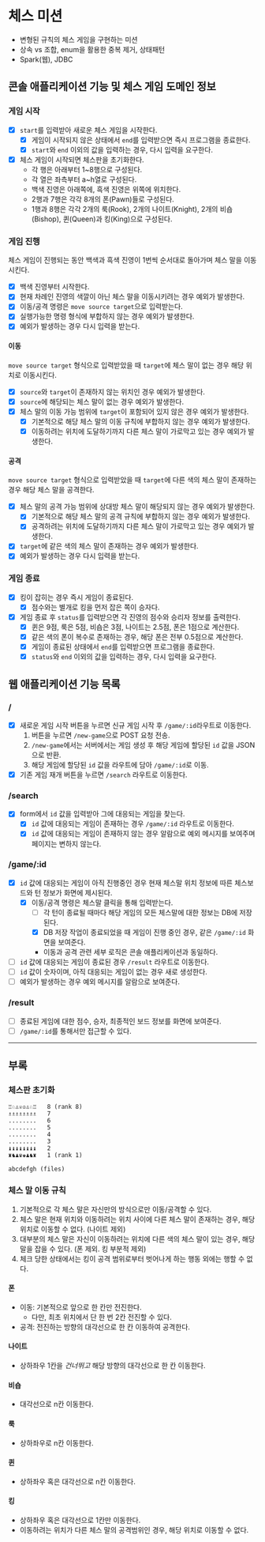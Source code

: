 # 체스 미션

- 변형된 규칙의 체스 게임을 구현하는 미션
- 상속 vs 조합, enum을 활용한 중복 제거, 상태패턴
- Spark(웹), JDBC

## 콘솔 애플리케이션 기능 및 체스 게임 도메인 정보

### 게임 시작

- [x] `start`를 입력받아 새로운 체스 게임을 시작한다.
    - [x] 게임이 시작되지 않은 상태에서 `end`를 입력받으면 즉시 프로그램을 종료한다.
    - [x] `start`와 `end` 이외의 값을 입력하는 경우, 다시 입력을 요구한다.

- [x] 체스 게임이 시작되면 체스판을 초기화한다.
    - 각 행은 아래부터 1~8행으로 구성된다.
    - 각 열은 좌측부터 a~h열로 구성된다.
    - 백색 진영은 아래쪽에, 흑색 진영은 위쪽에 위치한다.
    - 2행과 7행은 각각 8개의 폰(Pawn)들로 구성된다.
    - 1행과 8행은 각각 2개의 룩(Rook), 2개의 나이트(Knight), 2개의 비숍(Bishop), 퀸(Queen)과 킹(King)으로 구성된다.

### 게임 진행

체스 게임이 진행되는 동안 백색과 흑색 진영이 1번씩 순서대로 돌아가며 체스 말을 이동시킨다.

- [x] 백색 진영부터 시작한다.
- [x] 현재 차례인 진영의 색깔이 아닌 체스 말을 이동시키려는 경우 예외가 발생한다.
- [x] 이동/공격 명령은 `move source target`으로 입력받는다.
- [x] 실행가능한 명령 형식에 부합하지 않는 경우 예외가 발생한다.
- [x] 예외가 발생하는 경우 다시 입력을 받는다.

#### 이동

`move source target` 형식으로 입력받았을 때 `target`에 체스 말이 없는 경우 해당 위치로 이동시킨다.

- [x] `source`와 `target`이 존재하지 않는 위치인 경우 예외가 발생한다.
- [x] `source`에 해당되는 체스 말이 없는 경우 예외가 발생한다.
- [x] 체스 말의 이동 가능 범위에 `target`이 포함되어 있지 않은 경우 예외가 발생한다.
    - [x] 기본적으로 해당 체스 말의 이동 규칙에 부합하지 않는 경우 예외가 발생한다.
    - [x] 이동하려는 위치에 도달하기까지 다른 체스 말이 가로막고 있는 경우 예외가 발생한다.

#### 공격

`move source target` 형식으로 입력받았을 때 `target`에 다른 색의 체스 말이 존재하는 경우 해당 체스 말을 공격한다.

- [x] 체스 말의 공격 가능 범위에 상대방 체스 말이 해당되지 않는 경우 예외가 발생한다.
    - [x] 기본적으로 해당 체스 말의 공격 규칙에 부합하지 않는 경우 예외가 발생한다.
    - [x] 공격하려는 위치에 도달하기까지 다른 체스 말이 가로막고 있는 경우 예외가 발생한다.
- [x] `target`에 같은 색의 체스 말이 존재하는 경우 예외가 발생한다.
- [x] 예외가 발생하는 경우 다시 입력을 받는다.

### 게임 종료

- [x] 킹이 잡히는 경우 즉시 게임이 종료된다.
    - [x] 점수와는 별개로 킹을 먼저 잡은 쪽이 승자다.

- [x] 게임 종료 후 `status`를 입력받으면 각 진영의 점수와 승리자 정보를 출력한다.
    - [x] 퀸은 9점, 룩은 5점, 비숍은 3점, 나이트는 2.5점, 폰은 1점으로 계산한다.
    - [x] 같은 색의 폰이 복수로 존재하는 경우, 해당 폰은 전부 0.5점으로 계산한다.
    - [x] 게임이 종료된 상태에서 `end`를 입력받으면 프로그램을 종료한다.
    - [x] `status`와 `end` 이외의 값을 입력하는 경우, 다시 입력을 요구한다.

## 웹 애플리케이션 기능 목록

### /

- [x] 새로운 게임 시작 버튼을 누르면 신규 게임 시작 후 `/game/:id`라우트로 이동한다.
    1. 버튼을 누르면 `/new-game`으로 POST 요청 전송.
    2. `/new-game`에서는 서버에서는 게임 생성 후 해당 게임에 할당된 `id` 값을 JSON으로 반환.
    3. 해당 게임에 할당된 `id` 값을 라우트에 담아 `/game/:id`로 이동.
- [x] 기존 게임 재개 버튼을 누르면 `/search` 라우트로 이동한다.

### /search

- [x] form에서 `id` 값을 입력받아 그에 대응되는 게임을 찾는다.
  - [x] `id` 값에 대응되는 게임이 존재하는 경우 `/game/:id` 라우트로 이동한다.
  - [x] `id` 값에 대응되는 게임이 존재하지 않는 경우 알람으로 예외 메시지를 보여주며 페이지는 변하지 않는다.

### /game/:id

- [x] `id` 값에 대응되는 게임이 아직 진행중인 경우 현재 체스말 위치 정보에 따른 체스보드와 턴 정보가 화면에 제시된다.
  - [x] 이동/공격 명령은 체스말 클릭을 통해 입력받는다.
      - [ ] 각 턴이 종료될 때마다 해당 게임의 모든 체스말에 대한 정보는 DB에 저장된다.
      - [x] DB 저장 작업이 종료되었을 때 게임이 진행 중인 경우, 같은 `/game/:id` 화면을 보여준다.
      - 이동과 공격 관련 세부 로직은 콘솔 애플리케이션과 동일하다.
- [ ] `id` 값에 대응되는 게임이 종료된 경우 `/result` 라우트로 이동한다.
- [ ] `id` 값이 숫자이며, 아직 대응되는 게임이 없는 경우 새로 생성한다.
- [ ] 예외가 발생하는 경우 예외 메시지를 알람으로 보여준다.

### /result

- [ ] 종료된 게임에 대한 점수, 승자, 최종적인 보드 정보를 화면에 보여준다.
- [ ] `/game/:id`를 통해서만 접근할 수 있다.

---

## 부록

### 체스판 초기화

```
♖♘♙♕♔♙♘♖   8 (rank 8)
♗♗♗♗♗♗♗♗   7
........   6
........   5
........   4
........   3
♝♝♝♝♝♝♝♝   2
♜♞♟♛♚♟♞♜   1 (rank 1)

abcdefgh (files)
```

### 체스 말 이동 규칙

1. 기본적으로 각 체스 말은 자신만의 방식으로만 이동/공격할 수 있다.
2. 체스 말은 현재 위치와 이동하려는 위치 사이에 다른 체스 말이 존재하는 경우, 해당 위치로 이동할 수 없다. (나이트 제외)
3. 대부분의 체스 말은 자신이 이동하려는 위치에 다른 색의 체스 말이 있는 경우, 해당 말을 잡을 수 있다. (폰 제외. 킹 부분적 제외)
4. 체크 당한 상태에서는 킹이 공격 범위로부터 벗어나게 하는 행동 외에는 행할 수 없다.

#### 폰

- 이동: 기본적으로 앞으로 한 칸만 전진한다.
    - 다만, 최초 위치에서 단 한 번 2칸 전진할 수 있다.
- 공격: 전진하는 방향의 대각선으로 한 칸 이동하여 공격한다.

#### 나이트

- 상하좌우 1칸을 *건너뛰고* 해당 방향의 대각선으로 한 칸 이동한다.

#### 비숍

- 대각선으로 n칸 이동한다.

#### 룩

- 상하좌우로 n칸 이동한다.

#### 퀸

- 상하좌우 혹은 대각선으로 n칸 이동한다.

#### 킹

- 상하좌우 혹은 대각선으로 1칸만 이동한다.
- 이동하려는 위치가 다른 체스 말의 공격범위인 경우, 해당 위치로 이동할 수 없다.
